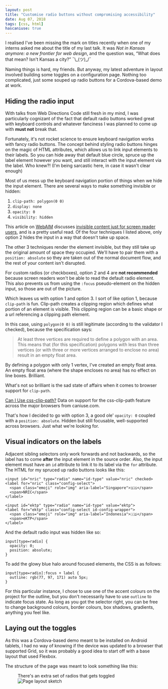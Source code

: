 ```yaml
---
layout: post
title: "Customise radio buttons without compromising accessibility"
date: Aug 07, 2018
tags: [css, html]
hascaniuse: true
---
```

I realised I've been missing the mark on titles recently when one of my interns asked me about the title of my last talk. It was *Not in Kansas anymore: a new frontier for web design*, and the question was, “What does that mean? Isn't Kansas a city?” <span class="kaomoji">¯\\\_(ツ)_/¯</span>

Naming things is hard, my friends. But anyway, my latest adventure in layout involved building some toggles on a configuration page. Nothing too complicated, just some souped up radio buttons for a Cordova-based demo at work.

## Hiding the radio input

With talks from Web Directions Code still fresh in my mind, I was particularly cognizant of the fact that default radio buttons worked great with keyboard controls and whatever fanciness I was planned to come up with **must not** break that.

Fortunately, it's not rocket science to ensure keyboard navigation works with fancy radio buttons. The concept behind styling radio buttons hinges on the magic of HTML attributes, which allows us to link input elements to their labels. So you can hide away that default blue circle, spruce up the label element however you want, and still interact with the input element via the label. Who knew?! (I'm being sarcastic here, in case it wasn't clear enough)

Most of us mess up the keyboard navigation portion of things when we hide the input element. There are several ways to make something invisible or hidden:

1. `clip-path: polygon(0 0)`
2. `display: none`
3. `opacity: 0`
4. `visibility: hidden`

This article on [WebAIM](https://webaim.org/) discusses [invisible content just for screen reader users](https://webaim.org/techniques/css/invisiblecontent/), and is a pretty useful read. Of the four techniques I listed above, only option 2 hides the input in a way that doesn't take up space.

The other 3 techniques render the element invisible, but they still take up the original amount of space they occupied. We'll have to pair them with a `position: absolute` so they are taken out of the normal document flow, and the rest of your content isn't disrupted.

For custom radios (or checkboxes), option 2 and 4 are **not recommended** because screen readers won't be able to read the default radio element. This also prevents us from using the `:focus` pseudo-element on the hidden input, so those are out of the picture.

Which leaves us with option 1 and option 3. I sort of like option 1, because `clip-path` is fun. Clip-path creates a clipping region which defines what portion of an element is visible. This clipping region can be a basic shape or a url referencing a clipping path element.

In this case, using `polygon(0 0)` is still legitimate (according to the validator I checked), because the specification says:

> At least three vertices are required to define a polygon with an area. This means that (for this specification) polygons with less than three vertices (or with three or more vertices arranged to enclose no area) result in an empty float area.

By defining a polygon with only 1 vertex, I've created an empty float area. An empty float area (where the shape encloses no area) has no effect on line boxes. Brilliant.

What's not so brilliant is the sad state of affairs when it comes to browser support for `clip-path`.

<p class="ciu_embed" data-feature="css-clip-path" data-periods="future_1,current,past_1,past_2" data-accessible-colours="false">
  <a href="http://caniuse.com/#feat=css-clip-path">Can I Use css-clip-path?</a> Data on support for the css-clip-path feature across the major browsers from caniuse.com.
</p>

That's how I decided to go with option 3, a good ole' `opacity: 0` coupled with a `position: absolute`. Hidden but still focusable, well-supported across browsers. Just what we're looking for.

## Visual indicators on the labels

Adjacent sibling selectors only work forwards and not backwards, so the label has to come **after** the input element in the source order. Also, the input element must have an `id` attribute to link it to its label via the `for` attribute. The HTML for my spruced up radio buttons looks like this:

<pre class="language-markup"><code>&lt;input id="nric" type="radio" name="id-type" value="nric" checked&gt;
&lt;label for="nric" class="config-select"&gt;
  &lt;span class="emoji" role="img" aria-label="Singapore"&gt;&#x1F1F8;&#x1F1EC;&lt;/span&gt;
  &lt;span&gt;NRIC&lt;/span&gt;
&lt;/label&gt;

&lt;input id="ektp" type="radio" name="id-type" value="ektp"&gt;
&lt;label for="ektp" class="config-select id-config-wrapper"&gt;
  &lt;span class="emoji" role="img" aria-label="Indonesia"&gt;&#x1F1EE;&#x1F1E9;&lt;/span&gt;
  &lt;span&gt;eKTP&lt;/span&gt;
&lt;/label&gt;</code></pre>

And the default radio input was hidden like so:

<pre class="language-css"><code>input[type=radio] {
  opacity: 0;
  position: absolute;
}</code></pre>

To add the glowy blue halo around focused elements, the CSS is as follows:

<pre class="language-css"><code>input[type=radio]:focus + label {
  outline: rgb(77, 97, 171) auto 5px;
}</code></pre>

For this particular instance, I chose to use one of the accent colours on the project for the outline, but you don't necessarily have to use `outline` to indicate focus state. As long as you got the selector right, you can be free to change background colours, border colours, box shadows, gradients, anything you feel like.

## Laying out the toggles

As this was a Cordova-based demo meant to be installed on Android tablets, I had no way of knowing if the device was updated to a browser that supported Grid, so it was probably a good idea to start off with a base layout that used Flexbox.

The structure of the page was meant to look something like this:

<figure>
    <figcaption>There's an extra set of radios that gets toggled</figcaption>
    <img src="{{ site.url }}/assets/images/posts/custom-radios/layout.svg" alt="Page layout sketch" />
</figure>

